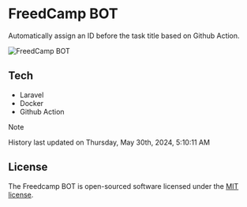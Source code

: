 # FreedCamp BOT

Automatically assign an ID before the task title based on Github Action.

![FreedCamp BOT](https://repository-images.githubusercontent.com/737932867/7d34798b-2680-471c-b089-a78a718d3d6a)

## Tech

- Laravel
- Docker
- Github Action

> [!NOTE]  
> History last updated on Thursday, May 30th, 2024, 5:10:11 AM

## License

The Freedcamp BOT is open-sourced software licensed under the [MIT license](https://opensource.org/licenses/MIT).

